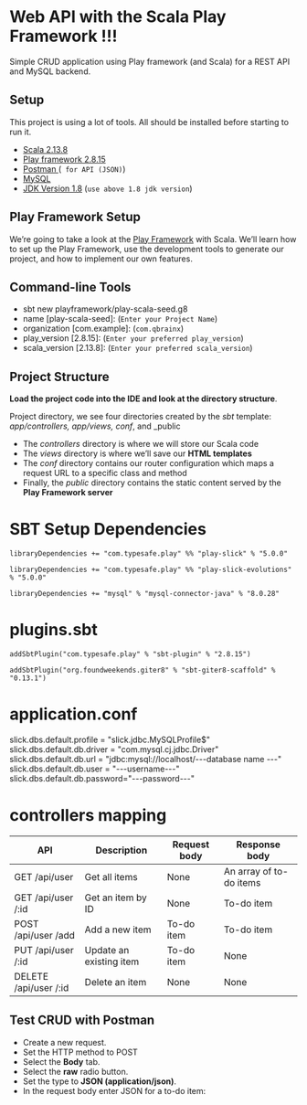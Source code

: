 # **Web API with the Scala Play Framework** !!!

Simple CRUD application using Play framework (and Scala) for a REST API and MySQL backend.

## Setup

This project is using a lot of tools. All should be installed before starting to run it.



- [Scala 2.13.8](http://www.scala-lang.org/)
- [Play framework 2.8.15](http://www.playframework.com/)
- [Postman ](https://www.postman.com/)(` for API (JSON)`)
- [MySQL](https://dev.mysql.com/doc/)
- [JDK Version 1.8](https://www.oracle.com/in/java/technologies/javase/javase8-archive-downloads.html) (`use above 1.8 jdk version`)

## Play Framework Setup



We’re going to take a look at the [Play Framework](https://www.playframework.com/) with Scala. We’ll learn how to set up the Play Framework, use the development tools to generate our  project, and how to implement our own features.

## Command-line Tools

- sbt new playframework/play-scala-seed.g8
- name [play-scala-seed]: (`Enter your Project Name`)
- organization [com.example]: (`com.qbrainx`)
- play_version [2.8.15]:   (`Enter your preferred play_version`)
- scala_version [2.13.8]:  (`Enter your preferred scala_version`)

##  Project Structure
**Load the project code into the IDE and look at the directory structure**.

Project directory, we see four directories created by the _sbt_ template: _app/controllers, app/views, conf_, and _public

-   The  _controllers_  directory is where we will store our Scala code
-   The  _views_  directory is where we’ll save our **HTML templates**
-   The  _conf_  directory contains our router configuration which maps a request URL to a specific class and method
-   Finally, the  _public_  directory contains the static content served by the **Play Framework server**

# SBT Setup Dependencies

`libraryDependencies += "com.typesafe.play" %% "play-slick" % "5.0.0"  `

`libraryDependencies += "com.typesafe.play" %% "play-slick-evolutions" % "5.0.0"`

`libraryDependencies += "mysql" % "mysql-connector-java" % "8.0.28"`

# plugins.sbt

`addSbtPlugin("com.typesafe.play" % "sbt-plugin" % "2.8.15")  `

`addSbtPlugin("org.foundweekends.giter8" % "sbt-giter8-scaffold" % "0.13.1")`


# application.conf

slick.dbs.default.profile = "slick.jdbc.MySQLProfile$"  
slick.dbs.default.db.driver = "com.mysql.cj.jdbc.Driver"  
slick.dbs.default.db.url = "jdbc:mysql://localhost/---database name ---"  
slick.dbs.default.db.user = "---username---"  
slick.dbs.default.db.password="---password---"

# controllers mapping



<table>
	<thead>
		<tr>
			<th>API</th>
			<th>Description</th>
			<th>Request body</th>
			<th>Response body</th>
		</tr>
	</thead>
	<tbody>
		<tr>
			<td>GET /api/user      </td>
			<td>Get all  items</td>
			<td>None</td>
			<td>An array of to-do items</td>
		</tr>
		<tr>
			<td>GET /api/user      /:id</td>
			<td>Get an item by ID</td>
			<td>None</td>
			<td>To-do item</td>
		</tr>
		<tr>
			<td>POST /api/user      /add</td>
			<td>Add a new item</td>
			<td>To-do item</td>
			<td>To-do item</td>
		</tr>
		<tr>
			<td>PUT /api/user      /:id</td>
			<td>Update an existing item</td>
			<td>To-do item</td>
			<td>None</td>
		</tr>
		<tr>
			<td>DELETE /api/user      /:id</td>
			<td>Delete an item</td>
			<td>None</td>
			<td>None</td>
		</tr>
	</tbody>
</table>



## **Test CRUD with Postman**

-   Create a new request.
-   Set the HTTP method to POST
-   Select the **Body** tab.
-   Select the **raw** radio button.
-   Set the type to **JSON (application/json)**.
-   In the request body enter JSON for a to-do item:


